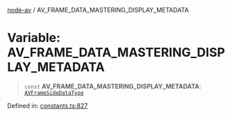 [node-av](../globals.md) / AV\_FRAME\_DATA\_MASTERING\_DISPLAY\_METADATA

# Variable: AV\_FRAME\_DATA\_MASTERING\_DISPLAY\_METADATA

> `const` **AV\_FRAME\_DATA\_MASTERING\_DISPLAY\_METADATA**: [`AVFrameSideDataType`](../type-aliases/AVFrameSideDataType.md)

Defined in: [constants.ts:827](https://github.com/seydx/av/blob/f8631fc881b394300b1479f511d55cf1c370a87f/src/constants/constants.ts#L827)
